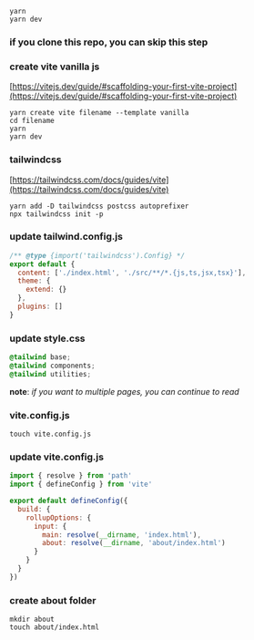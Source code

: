 ```
yarn
yarn dev
```

### if you clone this repo, you can skip this step

### create vite vanilla js

[https://vitejs.dev/guide/#scaffolding-your-first-vite-project](https://vitejs.dev/guide/#scaffolding-your-first-vite-project)

```
yarn create vite filename --template vanilla
cd filename
yarn
yarn dev
```

### tailwindcss

[https://tailwindcss.com/docs/guides/vite](https://tailwindcss.com/docs/guides/vite)

```
yarn add -D tailwindcss postcss autoprefixer
npx tailwindcss init -p
```

### update tailwind.config.js

```js
/** @type {import('tailwindcss').Config} */
export default {
  content: ['./index.html', './src/**/*.{js,ts,jsx,tsx}'],
  theme: {
    extend: {}
  },
  plugins: []
}
```

### update style.css

```css
@tailwind base;
@tailwind components;
@tailwind utilities;
```

**note**: _if you want to multiple pages, you can continue to read_

### vite.config.js

```
touch vite.config.js
```

### update vite.config.js

```js
import { resolve } from 'path'
import { defineConfig } from 'vite'

export default defineConfig({
  build: {
    rollupOptions: {
      input: {
        main: resolve(__dirname, 'index.html'),
        about: resolve(__dirname, 'about/index.html')
      }
    }
  }
})
```

### create about folder

```
mkdir about
touch about/index.html
```
